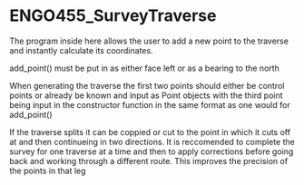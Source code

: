 # ENGO455_SurveyTraverse
The program inside here allows the user to add a new point to the traverse and instantly calculate its coordinates. 

add_point() must be put in as either face left or as a bearing to the north

When generating the traverse the first two points should either be control points or already be known and input as Point objects with the third point being input in the constructor function in the same format as one would for add_point()

If the traverse splits it can be coppied or cut to the point in which it cuts off at and then continueing in two directions. It is reccomended to complete the survey for one traverse at a time and then to apply corrections before going back and working through a different route. This improves the precision of the points in that leg
